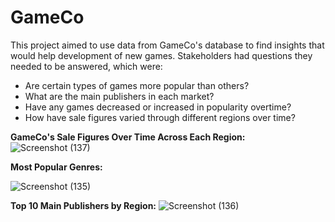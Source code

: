 # GameCo

This project aimed to use data from GameCo's database to find insights that would help development of new games. Stakeholders had questions they needed to be answered, which were:

- Are certain types of games more popular than others?
- What are the main publishers  in each market?
- Have any games decreased or increased in popularity overtime?
- How have sale figures varied through different regions over time? 

**GameCo's Sale Figures Over Time Across Each Region:**
![Screenshot (137)](https://user-images.githubusercontent.com/93872864/142053392-880b758b-3439-45ea-815f-73f63326fa31.png)


**Most Popular Genres:**

![Screenshot (135)](https://user-images.githubusercontent.com/93872864/142043411-5b8ce79e-01ae-459a-8a45-18cdafea92b3.png)


**Top 10 Main Publishers by Region:**
![Screenshot (136)](https://user-images.githubusercontent.com/93872864/142051412-cb5a1dc8-0128-4b4b-b77e-a8c14a9e14fc.png)



